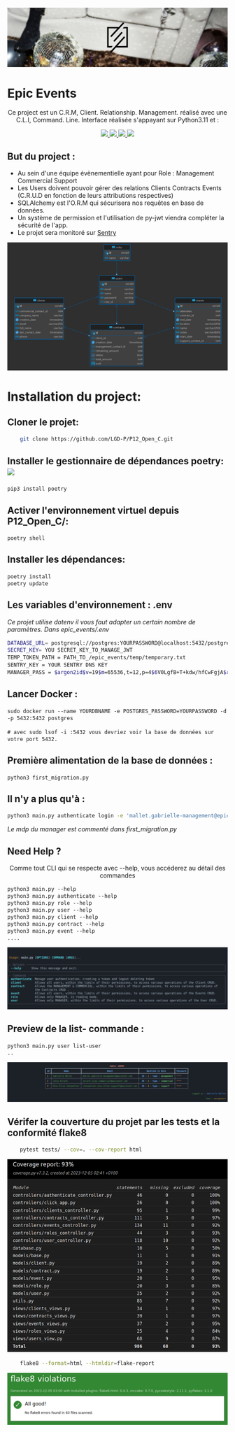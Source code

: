 

<p align = center>
<img  src="img/logo.png" />
</p>

# Epic Events

<p align = center>Ce project est un C.R.M, Client. Relationship. Management. réalisé avec une C.L.I, Command. Line. 
Interface réalisée s'appayant sur Python3.11 et :</p>

<p align = center>
    <a href="https://www.docker.com/">
        <img src="https://cdn.jsdelivr.net/gh/devicons/devicon/icons/docker/docker-original-wordmark.svg" width="65"/>
    </a>
    <a href="https://www.postgresql.org/">
        <img src="https://cdn.jsdelivr.net/gh/devicons/devicon/icons/postgresql/postgresql-original-wordmark.svg" width="65"/>
    </a>
    <a href="https://www.sqlalchemy.org/">
        <img src="https://cdn.jsdelivr.net/gh/devicons/devicon/icons/sqlalchemy/sqlalchemy-original.svg" width="65"/>
    </a>
    <a href="https://click.palletsprojects.com/en/8.1.x/">
        <img src="https://click.palletsprojects.com/en/8.1.x/_images/click-logo.png" width="80" />
    </a>
</p>

## But du project : 
- Au sein d'une équipe évènementielle ayant pour Role : Management Commercial Support
- Les Users doivent pouvoir gérer des relations Clients Contracts Events (C.R.U.D en fonction de leurs
attributions respectives)
- SQLAlchemy est l'O.R.M qui sécurisera nos requêtes en base de données.
- Un système de permission et l'utilisation de py-jwt viendra compléter la sécurité de l'app.
- Le projet sera monitoré sur [Sentry](https://sentry.io/welcome/)

<p align = center>
<img  src="img/diagram.png" />
</p>


# Installation du project:

## Cloner le projet:
```bash
    git clone https://github.com/LGD-P/P12_Open_C.git
```
## Installer le gestionnaire de dépendances poetry:<img src="https://python-poetry.org/images/logo-origami.svg" width=30>
    
    pip3 install poetry 

## Activer l'environnement virtuel depuis P12_Open_C/:

    poetry shell 

## Installer les dépendances:

    poetry install 
    poetry update

## Les variables d'environnement : .env
*Ce projet utilise dotenv il vous faut adapter un certain nombre de paramètres.*
*Dans epic_events/.env*

```bash
DATABASE_URL= postgresql://postgres:YOURPASSWORD@localhost:5432/postgres
SECRET_KEY= YOU SECRET_KEY_TO_MANAGE_JWT
TEMP_TOKEN_PATH = PATH_TO_/epic_events/temp/temporary.txt
SENTRY_KEY = YOUR SENTRY DNS KEY
MANAGER_PASS = $argon2id$v=19$m=65536,t=12,p=4$6V0LgfB+T+kdw/hfCwFgjA$r/+/OEuLdDEdTHvKDn4+mX3Bo3+wLNPcEqvpVxBS3nw
```

    
## Lancer Docker : 

    sudo docker run --name YOURDBNAME -e POSTGRES_PASSWORD=YOURPASSWORD -d -p 5432:5432 postgres

    # avec sudo lsof -i :5432 vous devriez voir la base de données sur votre port 5432. 

## Première alimentation de la base de données :

    python3 first_migration.py

## Il n'y a plus qu'à :

```bash
python3 main.py authenticate login -e 'mallet.gabrielle-management@epicevent.com'
```

*Le mdp du manager est commenté dans first_migration.py*


##   Need Help ?

<p align = center> Comme tout CLI qui se respecte avec --help, vous accéderez au détail des commandes</p>

    python3 main.py --help 
    python3 main.py authenticate --help 
    python3 main.py role --help
    python3 main.py user --help
    python3 main.py client --help
    python3 main.py contract --help
    python3 main.py event --help
    ....
<p align = center>
<img  src="img/help-gif.gif" />
</p>



## Preview de la list- commande : 
    python3 main.py user list-user
    ..
<p align = center>
<img  src="img/list-gif.gif" />
</p>



## Vérifer la couverture du projet par les tests et la conformité flake8 
```bash
    pytest tests/ --cov=. --cov-report html
```
<p align = center>
<img  src="img/coverage.png" />
</p>


```bash
    flake8 --format=html --htmldir=flake-report
```
<p align = center>
<img  src="img/flake8.png" />
</p>

